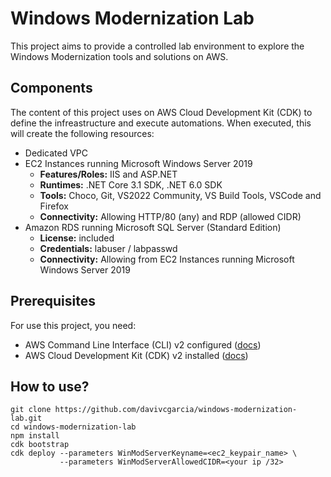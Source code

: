 # Windows Modernization Lab

This project aims to provide a controlled lab environment to explore the Windows Modernization tools and solutions on AWS.

## Components

The content of this project uses on AWS Cloud Development Kit (CDK) to define the infreastructure and execute automations. When executed, this will create the following resources:

- Dedicated VPC
- EC2 Instances running Microsoft Windows Server 2019
    - **Features/Roles:** IIS and ASP.NET
    - **Runtimes:** .NET Core 3.1 SDK, .NET 6.0 SDK
    - **Tools:** Choco, Git, VS2022 Community, VS Build Tools, VSCode and Firefox
    - **Connectivity:** Allowing HTTP/80 (any) and RDP (allowed CIDR)
- Amazon RDS running Microsoft SQL Server (Standard Edition)
    - **License:** included
    - **Credentials:** labuser / labpasswd
    - **Connectivity:** Allowing from EC2 Instances running Microsoft Windows Server 2019

## Prerequisites

For use this project, you need:

- AWS Command Line Interface (CLI) v2 configured ([docs](https://docs.aws.amazon.com/cli/latest/userguide/cli-chap-welcome.html))
- AWS Cloud Development Kit (CDK) v2 installed ([docs](https://docs.aws.amazon.com/cdk/v2/guide/getting_started.html))

## How to use?

```shell
git clone https://github.com/davivcgarcia/windows-modernization-lab.git
cd windows-modernization-lab
npm install
cdk bootstrap
cdk deploy --parameters WinModServerKeyname=<ec2_keypair_name> \
           --parameters WinModServerAllowedCIDR=<your ip /32>
```

